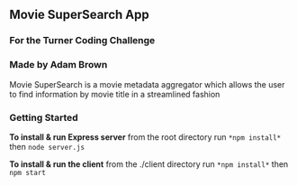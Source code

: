 ## Movie SuperSearch App
### For the Turner Coding Challenge
### Made by Adam Brown

Movie SuperSearch is a movie metadata aggregator which allows the user to find information by movie title in a streamlined fashion

### Getting Started

**To install & run Express server**
from the root directory run 
`*npm install*`
then
`node server.js`

**To install & run the client**
from the ./client directory run
`*npm install*`
then
`npm start`



